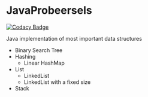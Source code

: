 # JavaProbeersels

[![Codacy Badge](https://app.codacy.com/project/badge/Grade/c6cc83480e714991967fd58945719cfc)](https://app.codacy.com/gh/WardM99/JavaProbeersels/dashboard?utm_source=gh&utm_medium=referral&utm_content=&utm_campaign=Badge_grade)

Java implementation of most important data structures

* Binary Search Tree
* Hashing
  * Linear HashMap
* List
  * LinkedList
  * LinkedList with a fixed size
* Stack
